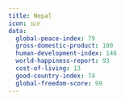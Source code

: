 ```yaml
---
title: Nepal
icon: 🇳🇵
data:
  global-peace-index: 79
  gross-domestic-product: 100
  human-development-index: 146
  world-happiness-report: 93
  cost-of-living: 13
  good-country-index: 74
  global-freedom-score: 99
---
```


